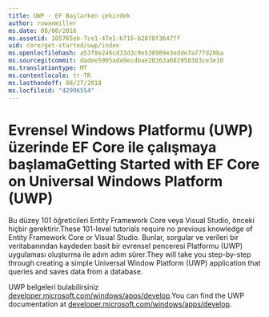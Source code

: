 ```yaml
---
title: UWP - EF Başlarken çekirdek
author: rowanmiller
ms.date: 08/08/2016
ms.assetid: 105765eb-7ce1-47e1-b716-b28f8f3647ff
uid: core/get-started/uwp/index
ms.openlocfilehash: a53f8e246cd33d3c9e530989e3edde7a777d20ba
ms.sourcegitcommit: dadee5905ada9ecdbae28363a682950383ce3e10
ms.translationtype: MT
ms.contentlocale: tr-TR
ms.lasthandoff: 08/27/2018
ms.locfileid: "42996554"
---
```

# <a name="getting-started-with-ef-core-on-universal-windows-platform-uwp"></a><span data-ttu-id="0a731-102">Evrensel Windows Platformu (UWP) üzerinde EF Core ile çalışmaya başlama</span><span class="sxs-lookup"><span data-stu-id="0a731-102">Getting Started with EF Core on Universal Windows Platform (UWP)</span></span>

<span data-ttu-id="0a731-103">Bu düzey 101 öğreticileri Entity Framework Core veya Visual Studio, önceki hiçbir gerektirir.</span><span class="sxs-lookup"><span data-stu-id="0a731-103">These 101-level tutorials require no previous knowledge of Entity Framework Core or Visual Studio.</span></span> <span data-ttu-id="0a731-104">Bunlar, sorgular ve verileri bir veritabanından kaydeden basit bir evrensel penceresi Platformu (UWP) uygulaması oluşturma ile adım adım sürer.</span><span class="sxs-lookup"><span data-stu-id="0a731-104">They will take you step-by-step through creating a simple Universal Window Platform (UWP) application that queries and saves data from a database.</span></span>

<span data-ttu-id="0a731-105">UWP belgeleri bulabilirsiniz [developer.microsoft.com/windows/apps/develop](https://developer.microsoft.com/windows/apps/develop).</span><span class="sxs-lookup"><span data-stu-id="0a731-105">You can find the UWP documentation at [developer.microsoft.com/windows/apps/develop](https://developer.microsoft.com/windows/apps/develop).</span></span>
